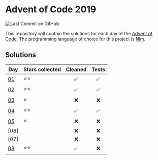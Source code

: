 # Advent of Code 2019

![Last Commit on GitHub](https://img.shields.io/github/last-commit/gillesmag/advent-of-code-2019.svg)

This repository will contain the solutions for each day of the [Advent of Code](https://adventofcode.com/).
The programming language of choice for this project is [Nim](https://nim-lang.org).

## Solutions

| Day  | Stars collected | Cleaned            | Tests              |
|------|-----------------|:------------------:|:------------------:|
| [01] | :star::star:    | :white_check_mark: | :white_check_mark: |
| [02] | :star::star:    | :white_check_mark: | :white_check_mark: |
| [03] | :star:          | :x:                | :x:                |
| [04] | :star::star:    | :white_check_mark: | :white_check_mark: |
| [05] | :star:          | :x:                | :x:                |
| [06] |                 | :x:                | :x:                |
| [07] |                 | :x:                | :x:                |
| [08] | :star::star:    | :white_check_mark: | :x:                |


[01]: day01/solution01.nim
[02]: day02/solution02.nim
[03]: day03/solution03.nim
[04]: day04/solution04.nim
[05]: day05/solution05.nim

[08]: day08/solution08.nim
